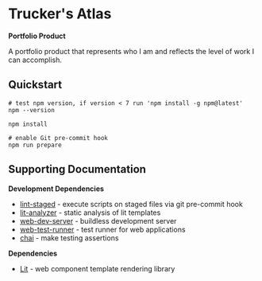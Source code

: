 # Trucker's Atlas

**Portfolio Product**

A portfolio product that represents who I am and reflects the level of work I can accomplish.

## Quickstart

```shell
# test npm version, if version < 7 run 'npm install -g npm@latest'
npm --version

npm install

# enable Git pre-commit hook
npm run prepare
```

## Supporting Documentation

**Development Dependencies**

- [lint-staged](https://github.com/okonet/lint-staged) - execute scripts on staged files via git pre-commit hook
- [lit-analyzer](https://github.com/runem/lit-analyzer/tree/master/packages/lit-analyzer) - static analysis of lit templates
- [web-dev-server](https://modern-web.dev/docs/dev-server/overview/) - buildless development server
- [web-test-runner](https://modern-web.dev/docs/test-runner/overview/) - test runner for web applications
- [chai](https://www.chaijs.com/) - make testing assertions

**Dependencies**

- [Lit](https://lit.dev) - web component template rendering library
